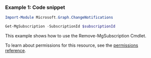 ### Example 1: Code snippet

```powershellImport-Module Microsoft.Graph.ChangeNotifications

Get-MgSubscription -SubscriptionId $subscriptionId
```
This example shows how to use the Remove-MgSubscription Cmdlet.
To learn about permissions for this resource, see the [permissions reference](/graph/permissions-reference).

